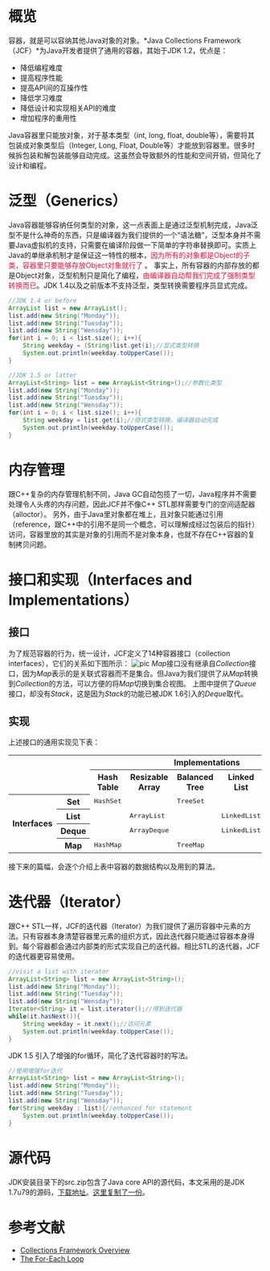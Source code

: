 # 概览

容器，就是可以容纳其他Java对象的对象。*Java Collections Framework（JCF）*为Java开发者提供了通用的容器，其始于JDK 1.2，优点是：

- 降低编程难度
- 提高程序性能
- 提高API间的互操作性
- 降低学习难度
- 降低设计和实现相关API的难度
- 增加程序的重用性

Java容器里只能放对象，对于基本类型（int, long, float, double等），需要将其包装成对象类型后（Integer, Long, Float, Double等）才能放到容器里。很多时候拆包装和解包装能够自动完成。这虽然会导致额外的性能和空间开销，但简化了设计和编程。

# 泛型（Generics）

Java容器能够容纳任何类型的对象，这一点表面上是通过泛型机制完成，Java泛型不是什么神奇的东西，只是编译器为我们提供的一个“语法糖”，泛型本身并不需要Java虚拟机的支持，只需要在编译阶段做一下简单的字符串替换即可。实质上Java的单继承机制才是保证这一特性的根本，<font color=#DC143C>因为所有的对象都是Object的子类，容器里只要能够存放Object对象就行了</font>
。
事实上，所有容器的内部存放的都是Object对象，泛型机制只是简化了编程，<font color=#DC143C>由编译器自动帮我们完成了强制类型转换而已</font>。JDK 1.4以及之前版本不支持泛型，类型转换需要程序员显式完成。
```java
//JDK 1.4 or before
ArrayList list = new ArrayList();
list.add(new String("Monday"));
list.add(new String("Tuesday"));
list.add(new String("Wensday"));
for(int i = 0; i < list.size(); i++){
    String weekday = (String)list.get(i);//显式类型转换
    System.out.println(weekday.toUpperCase());
}
```
```java
//JDK 1.5 or latter
ArrayList<String> list = new ArrayList<String>();//参数化类型
list.add(new String("Monday"));
list.add(new String("Tuesday"));
list.add(new String("Wensday"));
for(int i = 0; i < list.size(); i++){
    String weekday = list.get(i);//隐式类型转换，编译器自动完成
    System.out.println(weekday.toUpperCase());
}
```

# 内存管理

跟C\++复杂的内存管理机制不同，Java GC自动包揽了一切，Java程序并不需要处理令人头疼的内存问题，因此JCF并不像C\++ STL那样需要专门的空间适配器（alloctor）。
另外，由于Java里对象都在堆上，且对象只能通过引用（reference，跟C\++中的引用不是同一个概念，可以理解成经过包装后的指针）访问，容器里放的其实是对象的引用而不是对象本身，也就不存在C\++容器的复制拷贝问题。

# 接口和实现（Interfaces and Implementations）
## 接口
为了规范容器的行为，统一设计，JCF定义了14种容器接口（collection interfaces），它们的关系如下图所示：
![pic](../PNGFigures/JCF_Collection_Interfaces.png)
*Map*接口没有继承自*Collection*接口，因为*Map*表示的是关联式容器而不是集合。但Java为我们提供了从*Map*转换到*Collection*的方法，可以方便的将*Map*切换到集合视图。
上图中提供了*Queue*接口，却没有*Stack*，这是因为*Stack*的功能已被JDK 1.6引入的*Deque*取代。

## 实现

上述接口的通用实现见下表：
<table align="center"><tr><td colspan="2" rowspan="2" align="center" border="0"></td><th colspan="5" align="center">Implementations</th></tr><tr><th>Hash Table</th><th>Resizable Array</th><th>Balanced Tree</th><th>Linked List</th><th>Hash Table + Linked List</th></tr><tr><th rowspan="4">Interfaces</th><th>Set</th><td><tt>HashSet</tt></td><td></td><td><tt>TreeSet</tt></td><td></td><td><tt>LinkedHashSet</tt></td></tr><tr><th>List</th><td></td><td><tt>ArrayList</tt></td><td></td><td><tt>LinkedList</tt></td><td></td></tr><tr><th>Deque</th><td></td><td><tt>ArrayDeque</tt></td><td></td><td><tt>LinkedList</tt></td><td></td></tr><tr><th>Map</th><td><tt>HashMap</tt></td><td></td><td><tt>TreeMap</tt></td><td></td><td><tt>LinkedHashMap</tt></td></tr></table>

接下来的篇幅，会逐个介绍上表中容器的数据结构以及用到的算法。

# 迭代器（Iterator）

跟C++ STL一样，JCF的迭代器（Iterator）为我们提供了遍历容器中元素的方法。只有容器本身清楚容器里元素的组织方式，因此迭代器只能通过容器本身得到。每个容器都会通过内部类的形式实现自己的迭代器。相比STL的迭代器，JCF的迭代器更容易使用。

```Java
//visit a list with iterator
ArrayList<String> list = new ArrayList<String>();
list.add(new String("Monday"));
list.add(new String("Tuesday"));
list.add(new String("Wensday"));
Iterator<String> it = list.iterator();//得到迭代器
while(it.hasNext()){
    String weekday = it.next();//访问元素
    System.out.println(weekday.toUpperCase());
}
```
JDK 1.5 引入了增强的for循环，简化了迭代容器时的写法。
```Java
//使用增强for迭代
ArrayList<String> list = new ArrayList<String>();
list.add(new String("Monday"));
list.add(new String("Tuesday"));
list.add(new String("Wensday"));
for(String weekday : list){//enhanced for statement
	System.out.println(weekday.toUpperCase());
}
```

# 源代码

JDK安装目录下的src.zip包含了Java core API的源代码，本文采用的是JDK 1.7u79的源码，[下载地址](http://www.oracle.com/technetwork/java/javase/downloads/jdk7-downloads-1880260.html)。[这里复制了一份](https://github.com/CarpenterLee/JCFInternals/blob/master/source/src.zip)。


# 参考文献
- [Collections Framework Overview](http://docs.oracle.com/javase/6/docs/technotes/guides/collections/overview.html)
- [The For-Each Loop](http://docs.oracle.com/javase/1.5.0/docs/guide/language/foreach.html)






